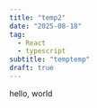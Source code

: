 ```yaml
---
title: "temp2"
date: "2025-08-18"
tag:
  - React
  - typescript
subtitle: "temptemp"
draft: true
---
```


hello, world